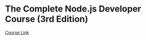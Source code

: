 # The Complete Node.js Developer Course (3rd Edition)

[Course Link](https://www.udemy.com/the-complete-nodejs-developer-course-2/learn/v4/overview)

